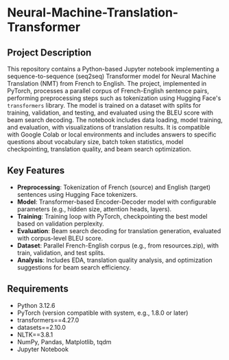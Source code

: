# Neural-Machine-Translation-Transformer

## Project Description
This repository contains a Python-based Jupyter notebook implementing a sequence-to-sequence (seq2seq) Transformer model for Neural Machine Translation (NMT) from French to English. The project, implemented in PyTorch, processes a parallel corpus of French-English sentence pairs, performing preprocessing steps such as tokenization using Hugging Face's `transformers` library. The model is trained on a dataset with splits for training, validation, and testing, and evaluated using the BLEU score with beam search decoding. The notebook includes data loading, model training, and evaluation, with visualizations of translation results. It is compatible with Google Colab or local environments and includes answers to specific questions about vocabulary size, batch token statistics, model checkpointing, translation quality, and beam search optimization.

## Key Features
- **Preprocessing**: Tokenization of French (source) and English (target) sentences using Hugging Face tokenizers.
- **Model**: Transformer-based Encoder-Decoder model with configurable parameters (e.g., hidden size, attention heads, layers).
- **Training**: Training loop with PyTorch, checkpointing the best model based on validation perplexity.
- **Evaluation**: Beam search decoding for translation generation, evaluated with corpus-level BLEU score.
- **Dataset**: Parallel French-English corpus (e.g., from resources.zip), with train, validation, and test splits.
- **Analysis**: Includes EDA, translation quality analysis, and optimization suggestions for beam search efficiency.

## Requirements
- Python 3.12.6
- PyTorch (version compatible with system, e.g., 1.8.0 or later)
- transformers==4.27.0
- datasets==2.10.0
- NLTK==3.8.1
- NumPy, Pandas, Matplotlib, tqdm
- Jupyter Notebook
